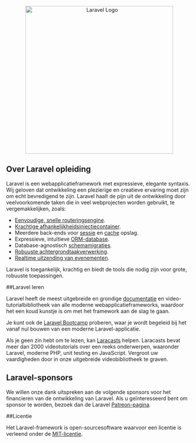 <p align="center"><a href="https://laravel.com" target="_blank"><img src="https://raw.githubusercontent.com/laravel/art/master/logo-lockup/5%20SVG/2%20CMYK/1%20Full%20Color/laravel-logolockup-cmyk-red.svg" width="400" alt="Laravel Logo"></a></p>



## Over Laravel opleiding

Laravel is een webapplicatieframework met expressieve, elegante syntaxis. Wij geloven dat ontwikkeling een plezierige en creatieve ervaring moet zijn om echt bevredigend te zijn. Laravel haalt de pijn uit de ontwikkeling door veelvoorkomende taken die in veel webprojecten worden gebruikt, te vergemakkelijken, zoals:

- [Eenvoudige, snelle routeringsengine](https://laravel.com/docs/routing).
- [Krachtige afhankelijkheidsinjectiecontainer](https://laravel.com/docs/container).
- Meerdere back-ends voor [sessie](https://laravel.com/docs/session) en [cache](https://laravel.com/docs/cache) opslag.
- Expressieve, intuïtieve [ORM-database](https://laravel.com/docs/eloquent).
- Database-agnostisch [schemamigraties](https://laravel.com/docs/migrations).
- [Robuuste achtergrondtaakverwerking](https://laravel.com/docs/queues).
- [Realtime uitzending van evenementen](https://laravel.com/docs/broadcasting).

Laravel is toegankelijk, krachtig en biedt de tools die nodig zijn voor grote, robuuste toepassingen.

##Laravel leren

Laravel heeft de meest uitgebreide en grondige [documentatie](https://laravel.com/docs) en video-tutorialbibliotheek van alle moderne webapplicatieframeworks, waardoor het een koud kunstje is om met het framework aan de slag te gaan.

Je kunt ook de [Laravel Bootcamp](https://bootcamp.laravel.com) proberen, waar je wordt begeleid bij het vanaf nul bouwen van een moderne Laravel-applicatie.

Als je geen zin hebt om te lezen, kan [Laracasts](https://laracasts.com) helpen. Laracasts bevat meer dan 2000 videotutorials over een reeks onderwerpen, waaronder Laravel, moderne PHP, unit testing en JavaScript. Vergroot uw vaardigheden door in onze uitgebreide videobibliotheek te graven.

## Laravel-sponsors

We willen onze dank uitspreken aan de volgende sponsors voor het financieren van de ontwikkeling van Laravel. Als u geïnteresseerd bent om sponsor te worden, bezoek dan de Laravel [Patreon-pagina](https://patreon.com/taylorotwell).

##Licentie

Het Laravel-framework is open-sourcesoftware waarvoor een licentie is verleend onder de [MIT-licentie](https://opensource.org/licenses/MIT).
